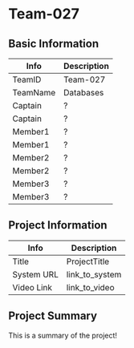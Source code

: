 
# Team-027

## Basic Information

|   Info      |        Description     |
| ----------- | ---------------------- |
| TeamID      |        Team-027        |
| TeamName    |        Databases       |
| Captain     |             ?          |
| Captain     |             ?          |
| Member1     |             ?          |
| Member1     |             ?          |
| Member2     |             ?          |
| Member2     |             ?          |
| Member3     |             ?          |
| Member3     |             ?          |

## Project Information

|   Info      |        Description     |
| ----------- | ---------------------- |
|  Title      |       ProjectTitle     |
| System URL  |      link_to_system    |
| Video Link  |      link_to_video     |

## Project Summary

This is a summary of the project!
